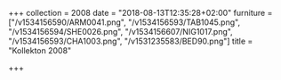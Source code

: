 +++
collection = 2008
date = "2018-08-13T12:35:28+02:00"
furniture = ["/v1534156590/ARM0041.png", "/v1534156593/TAB1045.png", "/v1534156594/SHE0026.png", "/v1534156607/NIG1017.png", "/v1534156593/CHA1003.png", "/v1531235583/BED90.png"]
title = "Kollekton 2008"

+++
